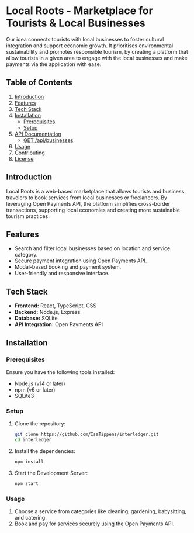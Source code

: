 # Local Roots - Marketplace for Tourists & Local Businesses

Our idea connects tourists with local businesses to foster cultural integration and support economic growth. It prioritises environmental sustainability and promotes responsible tourism, by creating a platform that allow tourists in a given area to engage with the local businesses and make payments via the application with ease.

## Table of Contents
1. [Introduction](#introduction)
2. [Features](#features)
3. [Tech Stack](#tech-stack)
4. [Installation](#installation)
   - [Prerequisites](#prerequisites)
   - [Setup](#setup)
5. [API Documentation](#api-documentation)
   - [GET /api/businesses](#get-apibusinesses)
6. [Usage](#usage)
7. [Contributing](#contributing)
8. [License](#license)

## Introduction

Local Roots is a web-based marketplace that allows tourists and business travelers to book services from local businesses or freelancers. By leveraging Open Payments API, the platform simplifies cross-border transactions, supporting local economies and creating more sustainable tourism practices.

## Features

- Search and filter local businesses based on location and service category.
- Secure payment integration using Open Payments API.
- Modal-based booking and payment system.
- User-friendly and responsive interface.

## Tech Stack

- **Frontend:** React, TypeScript, CSS
- **Backend:** Node.js, Express
- **Database:** SQLite
- **API Integration:** Open Payments API

## Installation

### Prerequisites

Ensure you have the following tools installed:

- Node.js (v14 or later)
- npm (v6 or later)
- SQLite3

### Setup

1. Clone the repository:
   ```bash
   git clone https://github.com/IsaTippens/interledger.git
   cd interledger
2. Install the dependencies:
   ```bash
   npm install
3. Start the Development Server:
   ```bash
   npm start

### Usage
1. Choose a service from categories like cleaning, gardening, babysitting, and catering.
2. Book and pay for services securely using the Open Payments API.
